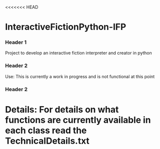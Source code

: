 <<<<<<< HEAD
# InteractiveFictionPython-IFP
### Header 1
Project to develop an interactive fiction interpreter and creator in python
### Header 2
Use:
    This is currently a work in progress and is not functional at this point
### Header 2
Details:
    For details on what functions are currently available in each class read the
    TechnicalDetails.txt
=======
